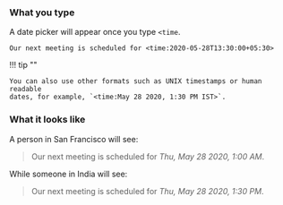 ### What you type

A date picker will appear once you type `<time`.

```
Our next meeting is scheduled for <time:2020-05-28T13:30:00+05:30>
```

!!! tip ""

    You can also use other formats such as UNIX timestamps or human readable
    dates, for example, `<time:May 28 2020, 1:30 PM IST>`.

### What it looks like

A person in San Francisco will see:

> Our next meeting is scheduled for *Thu, May 28 2020, 1:00 AM*.

While someone in India will see:

> Our next meeting is scheduled for *Thu, May 28 2020, 1:30 PM*.
